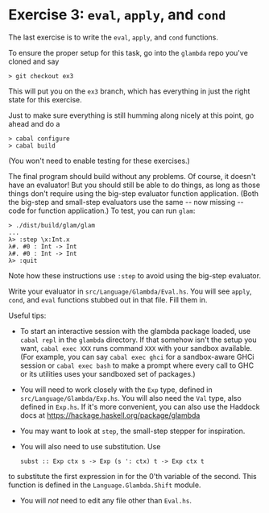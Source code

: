 Exercise 3: `eval`, `apply`, and `cond`
=======================================

The last exercise is to write the `eval`, `apply`, and `cond` functions.

To ensure the proper setup for this task, go into the `glambda` repo you've
cloned and say

    > git checkout ex3

This will put you on the `ex3` branch, which has everything in just the right
state for this exercise.

Just to make sure everything is still humming along nicely at this point,
go ahead and do a

    > cabal configure
    > cabal build

(You won't need to enable testing for these exercises.)

The final program should build without any problems. Of course, it doesn't
have an evaluator! But you should still be able to do things, as long as
those things don't require using the big-step evaluator function application.
(Both the big-step and small-step evaluators use the same -- now missing --
code for function application.) To test, you can run `glam`:

    > ./dist/build/glam/glam
    ...
    λ> :step \x:Int.x
    λ#. #0 : Int -> Int
    λ#. #0 : Int -> Int
    λ> :quit

Note how these instructions use `:step` to avoid using the big-step evaluator.

Write your evaluator in `src/Language/Glambda/Eval.hs`. You will see `apply`,
`cond`, and `eval` functions stubbed out in that file. Fill them in.

Useful tips:
  * To start an interactive session with the glambda package loaded, use
    `cabal repl` in the `glambda` directory. If that somehow isn't the
    setup you want, `cabal exec XXX` runs command `XXX` with your sandbox
    available. (For example, you can say `cabal exec ghci` for a sandbox-aware
    GHCi session or `cabal exec bash` to make a prompt where every call to
    GHC or its utilities uses your sandboxed set of packages.)

  * You will need to work closely with the `Exp` type, defined in
    `src/Language/Glambda/Exp.hs`. You will also need the `Val` type,
    also defined in `Exp.hs`. If it's more convenient, you can also
    use the Haddock docs at https://hackage.haskell.org/package/glambda

  * You may want to look at `step`, the small-step stepper for inspiration.

  * You will also need to use substitution. Use

        subst :: Exp ctx s -> Exp (s ': ctx) t -> Exp ctx t

  to substitute the first expression in for the 0'th variable of the second.
  This function is defined in the `Language.Glambda.Shift` module.

  * You will *not* need to edit any file other than `Eval.hs`.
